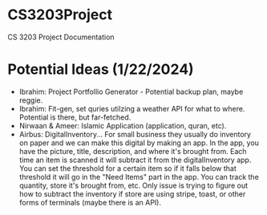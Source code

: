 # CS3203Project
CS 3203 Project Documentation 

# Potential Ideas (1/22/2024)
- Ibrahim: Project Portfollio Generator - Potential backup plan, maybe reggie.
- Ibrahim: Fit-gen, set quries utilzing a weather API for what to where. Potential is there, but far-fetched.
- Nirwaan & Ameer: Islamic Application (application, quran, etc).
- Airbus: DigitalInventory... For small business they usually do inventory on paper and we can make this digital by making an app. In the app, you have the picture, title, description, and where it's brought from. Each time an item is scanned it will subtract it from the digitalInventory app. You can set the threshold for a certain item so if it falls below that threshold it will go in the "Need Items" part in the app. You can track the quantity, store it's brought from, etc. Only issue is trying to figure out how to subtract the inventory if store are using stripe, toast, or other forms of terminals (maybe there is an API). 
